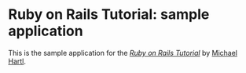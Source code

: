 # Ruby on Rails Tutorial: sample application

This is the sample application for the [*Ruby on Rails Tutorial*](http://railstutorial.com) by [Michael Hartl](http://michaelhartl.com).